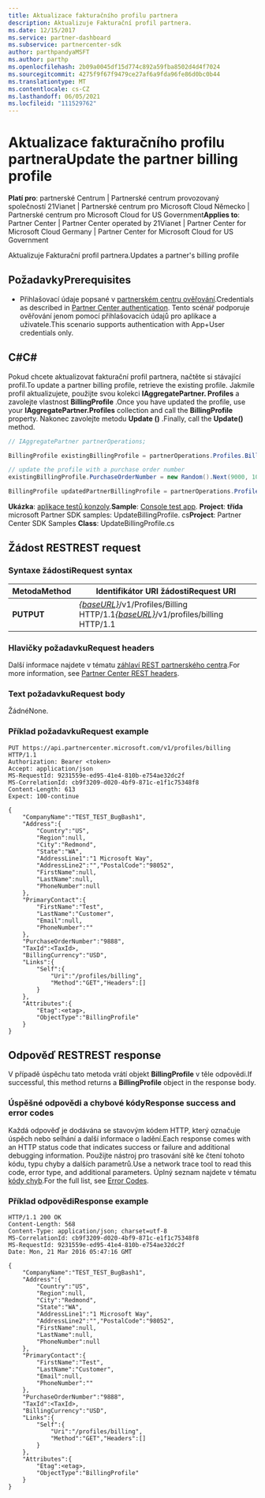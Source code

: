 ```yaml
---
title: Aktualizace fakturačního profilu partnera
description: Aktualizuje Fakturační profil partnera.
ms.date: 12/15/2017
ms.service: partner-dashboard
ms.subservice: partnercenter-sdk
author: parthpandyaMSFT
ms.author: parthp
ms.openlocfilehash: 2b09a0045df15d774c892a59fba8502d4d4f7024
ms.sourcegitcommit: 4275f9f67f9479ce27af6a9fda96fe86d0bc0b44
ms.translationtype: MT
ms.contentlocale: cs-CZ
ms.lasthandoff: 06/05/2021
ms.locfileid: "111529762"
---
```

# <a name="update-the-partner-billing-profile"></a><span data-ttu-id="f1d8b-103">Aktualizace fakturačního profilu partnera</span><span class="sxs-lookup"><span data-stu-id="f1d8b-103">Update the partner billing profile</span></span>

<span data-ttu-id="f1d8b-104">**Platí pro**: partnerské Centrum | Partnerské centrum provozovaný společností 21Vianet | Partnerské centrum pro Microsoft Cloud Německo | Partnerské centrum pro Microsoft Cloud for US Government</span><span class="sxs-lookup"><span data-stu-id="f1d8b-104">**Applies to**: Partner Center | Partner Center operated by 21Vianet | Partner Center for Microsoft Cloud Germany | Partner Center for Microsoft Cloud for US Government</span></span>

<span data-ttu-id="f1d8b-105">Aktualizuje Fakturační profil partnera.</span><span class="sxs-lookup"><span data-stu-id="f1d8b-105">Updates a partner's billing profile</span></span>

## <a name="prerequisites"></a><span data-ttu-id="f1d8b-106">Požadavky</span><span class="sxs-lookup"><span data-stu-id="f1d8b-106">Prerequisites</span></span>

- <span data-ttu-id="f1d8b-107">Přihlašovací údaje popsané v [partnerském centru ověřování](partner-center-authentication.md).</span><span class="sxs-lookup"><span data-stu-id="f1d8b-107">Credentials as described in [Partner Center authentication](partner-center-authentication.md).</span></span> <span data-ttu-id="f1d8b-108">Tento scénář podporuje ověřování jenom pomocí přihlašovacích údajů pro aplikace a uživatele.</span><span class="sxs-lookup"><span data-stu-id="f1d8b-108">This scenario supports authentication with App+User credentials only.</span></span>

## <a name="c"></a><span data-ttu-id="f1d8b-109">C\#</span><span class="sxs-lookup"><span data-stu-id="f1d8b-109">C\#</span></span>

<span data-ttu-id="f1d8b-110">Pokud chcete aktualizovat fakturační profil partnera, načtěte si stávající profil.</span><span class="sxs-lookup"><span data-stu-id="f1d8b-110">To update a partner billing profile, retrieve the existing profile.</span></span> <span data-ttu-id="f1d8b-111">Jakmile profil aktualizujete, použijte svou kolekci **IAggregatePartner. Profiles** a zavolejte vlastnost **BillingProfile** .</span><span class="sxs-lookup"><span data-stu-id="f1d8b-111">Once you have updated the profile, use your **IAggregatePartner.Profiles** collection and call the **BillingProfile** property.</span></span> <span data-ttu-id="f1d8b-112">Nakonec zavolejte metodu **Update ()** .</span><span class="sxs-lookup"><span data-stu-id="f1d8b-112">Finally, call the **Update()** method.</span></span>

``` csharp
// IAggregatePartner partnerOperations;

BillingProfile existingBillingProfile = partnerOperations.Profiles.BillingProfile.Get();

// update the profile with a purchase order number
existingBillingProfile.PurchaseOrderNumber = new Random().Next(9000, 10000).ToString(CultureInfo.InvariantCulture);

BillingProfile updatedPartnerBillingProfile = partnerOperations.Profiles.BillingProfile.Update(existingBillingProfile);
```

<span data-ttu-id="f1d8b-113">**Ukázka**: [aplikace testů konzoly](console-test-app.md).</span><span class="sxs-lookup"><span data-stu-id="f1d8b-113">**Sample**: [Console test app](console-test-app.md).</span></span> <span data-ttu-id="f1d8b-114">**Project**: **třída** microsoft Partner SDK samples: UpdateBillingProfile. cs</span><span class="sxs-lookup"><span data-stu-id="f1d8b-114">**Project**: Partner Center SDK Samples **Class**: UpdateBillingProfile.cs</span></span>

## <a name="rest-request"></a><span data-ttu-id="f1d8b-115">Žádost REST</span><span class="sxs-lookup"><span data-stu-id="f1d8b-115">REST request</span></span>

### <a name="request-syntax"></a><span data-ttu-id="f1d8b-116">Syntaxe žádosti</span><span class="sxs-lookup"><span data-stu-id="f1d8b-116">Request syntax</span></span>

| <span data-ttu-id="f1d8b-117">Metoda</span><span class="sxs-lookup"><span data-stu-id="f1d8b-117">Method</span></span>  | <span data-ttu-id="f1d8b-118">Identifikátor URI žádosti</span><span class="sxs-lookup"><span data-stu-id="f1d8b-118">Request URI</span></span>                                                              |
|---------|--------------------------------------------------------------------------|
| <span data-ttu-id="f1d8b-119">**PUT**</span><span class="sxs-lookup"><span data-stu-id="f1d8b-119">**PUT**</span></span> | <span data-ttu-id="f1d8b-120">[*{baseURL}*](partner-center-rest-urls.md)/v1/Profiles/Billing HTTP/1.1</span><span class="sxs-lookup"><span data-stu-id="f1d8b-120">[*{baseURL}*](partner-center-rest-urls.md)/v1/profiles/billing HTTP/1.1</span></span> |

### <a name="request-headers"></a><span data-ttu-id="f1d8b-121">Hlavičky požadavku</span><span class="sxs-lookup"><span data-stu-id="f1d8b-121">Request headers</span></span>

<span data-ttu-id="f1d8b-122">Další informace najdete v tématu [záhlaví REST partnerského centra](headers.md).</span><span class="sxs-lookup"><span data-stu-id="f1d8b-122">For more information, see [Partner Center REST headers](headers.md).</span></span>

### <a name="request-body"></a><span data-ttu-id="f1d8b-123">Text požadavku</span><span class="sxs-lookup"><span data-stu-id="f1d8b-123">Request body</span></span>

<span data-ttu-id="f1d8b-124">Žádné</span><span class="sxs-lookup"><span data-stu-id="f1d8b-124">None.</span></span>

### <a name="request-example"></a><span data-ttu-id="f1d8b-125">Příklad požadavku</span><span class="sxs-lookup"><span data-stu-id="f1d8b-125">Request example</span></span>

```http
PUT https://api.partnercenter.microsoft.com/v1/profiles/billing HTTP/1.1
Authorization: Bearer <token>
Accept: application/json
MS-RequestId: 9231559e-ed95-41e4-810b-e754ae32dc2f
MS-CorrelationId: cb9f3209-d020-4bf9-871c-e1f1c75348f8
Content-Length: 613
Expect: 100-continue

{
    "CompanyName":"TEST_TEST_BugBash1",
    "Address":{
        "Country":"US",
        "Region":null,
        "City":"Redmond",
        "State":"WA",
        "AddressLine1":"1 Microsoft Way",
        "AddressLine2":"","PostalCode":"98052",
        "FirstName":null,
        "LastName":null,
        "PhoneNumber":null
    },
    "PrimaryContact":{
        "FirstName":"Test",
        "LastName":"Customer",
        "Email":null,
        "PhoneNumber":""
    },
    "PurchaseOrderNumber":"9888",
    "TaxId":<TaxId>,
    "BillingCurrency":"USD",
    "Links":{
        "Self":{
            "Uri":"/profiles/billing",
            "Method":"GET","Headers":[]
        }
    },
    "Attributes":{
        "Etag":<etag>,
        "ObjectType":"BillingProfile"
    }
}
```

## <a name="rest-response"></a><span data-ttu-id="f1d8b-126">Odpověď REST</span><span class="sxs-lookup"><span data-stu-id="f1d8b-126">REST response</span></span>

<span data-ttu-id="f1d8b-127">V případě úspěchu tato metoda vrátí objekt **BillingProfile** v těle odpovědi.</span><span class="sxs-lookup"><span data-stu-id="f1d8b-127">If successful, this method returns a **BillingProfile** object in the response body.</span></span>

### <a name="response-success-and-error-codes"></a><span data-ttu-id="f1d8b-128">Úspěšné odpovědi a chybové kódy</span><span class="sxs-lookup"><span data-stu-id="f1d8b-128">Response success and error codes</span></span>

<span data-ttu-id="f1d8b-129">Každá odpověď je dodávána se stavovým kódem HTTP, který označuje úspěch nebo selhání a další informace o ladění.</span><span class="sxs-lookup"><span data-stu-id="f1d8b-129">Each response comes with an HTTP status code that indicates success or failure and additional debugging information.</span></span> <span data-ttu-id="f1d8b-130">Použijte nástroj pro trasování sítě ke čtení tohoto kódu, typu chyby a dalších parametrů.</span><span class="sxs-lookup"><span data-stu-id="f1d8b-130">Use a network trace tool to read this code, error type, and additional parameters.</span></span> <span data-ttu-id="f1d8b-131">Úplný seznam najdete v tématu [kódy chyb](error-codes.md).</span><span class="sxs-lookup"><span data-stu-id="f1d8b-131">For the full list, see [Error Codes](error-codes.md).</span></span>

### <a name="response-example"></a><span data-ttu-id="f1d8b-132">Příklad odpovědi</span><span class="sxs-lookup"><span data-stu-id="f1d8b-132">Response example</span></span>

```http
HTTP/1.1 200 OK
Content-Length: 568
Content-Type: application/json; charset=utf-8
MS-CorrelationId: cb9f3209-d020-4bf9-871c-e1f1c75348f8
MS-RequestId: 9231559e-ed95-41e4-810b-e754ae32dc2f
Date: Mon, 21 Mar 2016 05:47:16 GMT

{
    "CompanyName":"TEST_TEST_BugBash1",
    "Address":{
        "Country":"US",
        "Region":null,
        "City":"Redmond",
        "State":"WA",
        "AddressLine1":"1 Microsoft Way",
        "AddressLine2":"","PostalCode":"98052",
        "FirstName":null,
        "LastName":null,
        "PhoneNumber":null
    },
    "PrimaryContact":{
        "FirstName":"Test",
        "LastName":"Customer",
        "Email":null,
        "PhoneNumber":""
    },
    "PurchaseOrderNumber":"9888",
    "TaxId":<TaxId>,
    "BillingCurrency":"USD",
    "Links":{
        "Self":{
            "Uri":"/profiles/billing",
            "Method":"GET","Headers":[]
        }
    },
    "Attributes":{
        "Etag":<etag>,
        "ObjectType":"BillingProfile"
    }
}
```
